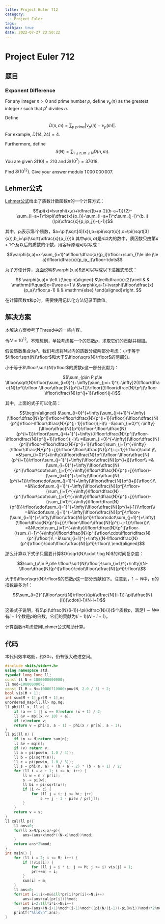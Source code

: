 ```yaml
---
title: Project Euler 712
category:
  - Project Euler
tags:
mathjax: true
date: 2022-07-27 23:50:22
---
```


<escape><!-- more --></escape>

# Project Euler 712

## 题目

### Exponent Difference

For any integer $n>0$ and prime number $p,$ define $\nu_p(n)$ as the greatest integer $r$ such that $p^r$ divides $n$.

Define $$D(n, m)  = \sum_{p \text{ prime}} \left| \nu_p(n) - \nu_p(m)\right|.$$ For example, $D(14,24) = 4$.

Furthermore, define $$S(N) = \sum_{1 \le n, m \le N} D(n, m).$$ You are given $S(10) = 210$ and $S(10^2) = 37018$.

Find $S(10^{12})$. Give your answer modulo $1\,000\,000\,007$.

## Lehmer公式

[Lehmer公式](https://mathworld.wolfram.com/LehmersFormula.html)给出了质数计数函数$\pi$的一个计算方式：

$$\pi(x)=\varphi(x,a)+\dfrac{(b+a-2)(b-a+1)}{2}-\sum_{i=a+1}^b\pi(\dfrac{x}{p_i})-\sum_{i=a+1}^c\sum_{j=i}^{b_i}(\pi(\dfrac{x}{p_ip_j})-(j-1))$$

其中，$p_i$表示第$i$个质数，$a=\pi(\sqrt[4]{x}),b=\pi(\sqrt{x}),c=\pi(\sqrt[3]{x}),b_i=\pi(\sqrt{\dfrac{x}{p_i}})$
其中$\varphi(x,a)$是$n$以内的数中，质因数只由第$a+1$个及以后的质数的个数，用容斥原理可以写成：

$$\varphi(x,a)=x-\sum_{i=1}^a\lfloor\dfrac{x}{p_i}\rfloor+\sum_{1\le i\le j\le a}\lfloor\dfrac{x}{p_ip_j}\rfloor-\dots$$

为了方便计算，[页面](https://en.wikipedia.org/wiki/Meissel%E2%80%93Lehmer_algorithm#Expanding_%F0%9D%9C%91(x,_a))说明$\varphi(x,a)$还可以写成以下递推式形式：

$$
\varphi(x,a)=
\left \{\begin{aligned}
  &\lceil\dfrac{x}{2}\rceil  & & \mathrm{if\quad}x=0\vee a=1 \\
  &\varphi(x,a-1)-\varphi(\lfloor\dfrac{x}{p_a}\rfloor,a-1) & & \mathrm{else}
\end{aligned}\right.
$$

在计算函数$\pi$和$\varphi$时，需要使用记忆化方法记录函数值。

## 解决方案

本解决方案参考了Thread中的一些内容。

令$N=10^{12}$。不难想到，单独考虑每一个的质数$p$，求取它们的贡献并相加。

假设质数集合为$P$。我们考虑将$N$以内的质数分成两部分考虑：小于等于$\lfloor\sqrt{N}\rfloor$和大于$\lfloor\sqrt{N}\rfloor$的两部分。

小于等于$\lfloor\sqrt{N}\rfloor$的质数$p$这一部分贡献为：

$$\sum_{p\in P,p\le \lfloor\sqrt{N}\rfloor}\sum_{i=0}^{+\infty}\sum_{j=i+1}^{+\infty}2(\lfloor\dfrac{N}{p^i}\rfloor-\lfloor\dfrac{N}{p^{i+1}}\rfloor)(\lfloor\dfrac{N}{p^j}\rfloor-\lfloor\dfrac{N}{p^{j+1}}\rfloor)(j-i)$$

其中，上面的式子可以化简：

$$\begin{aligned}
&\sum_{i=0}^{+\infty}\sum_{j=i+1}^{+\infty}(\lfloor\dfrac{N}{p^i}\rfloor-\lfloor\dfrac{N}{p^{i+1}}\rfloor)(\lfloor\dfrac{N}{p^j}\rfloor-\lfloor\dfrac{N}{p^{j+1}}\rfloor)(j-i)\\
=&\sum_{i=0}^{+\infty}(\lfloor\dfrac{N}{p^i}\rfloor-\lfloor\dfrac{N}{p^{i+1}}\rfloor)\sum_{j=i+1}^{+\infty}(\lfloor\dfrac{N}{p^j}\rfloor-\lfloor\dfrac{N}{p^{j+1}}\rfloor)(j-i)\\
=&\sum_{i=0}^{+\infty}(\lfloor\dfrac{N}{p^i}\rfloor-\lfloor\dfrac{N}{p^{i+1}}\rfloor)\sum_{j=1}^{+\infty}(\lfloor\dfrac{N}{p^{i+j}}\rfloor-\lfloor\dfrac{N}{p^{i+j+1}}\rfloor)\cdot j\\
=&\sum_{i=0}^{+\infty}(\lfloor\dfrac{N}{p^i}\rfloor-\lfloor\dfrac{N}{p^{i+1}}\rfloor)\sum_{j=1}^{+\infty}\lfloor\dfrac{N}{p^{i+j}}\rfloor\\
=&(\sum_{i=0}^{+\infty}\lfloor\dfrac{N}{p^i}\rfloor\cdot\sum_{j=1}^{+\infty}\lfloor\dfrac{N}{p^{i+j}}\rfloor)-(\sum_{i=0}^{+\infty}\lfloor\dfrac{N}{p^{i+1}}\rfloor\cdot\sum_{j=1}^{+\infty}\lfloor\dfrac{N}{p^{i+j}}\rfloor)\\
=&N\cdot\sum_{j=1}^{+\infty}\lfloor\dfrac{N}{p^j}\rfloor+ (\sum_{i=1}^{+\infty}\lfloor\dfrac{N}{p^i}\rfloor\cdot\sum_{j=1}^{+\infty}\lfloor\dfrac{N}{p^{i+j}}\rfloor)-(\sum_{i=1}^{+\infty}\lfloor\dfrac{N}{p^{i}}\rfloor\cdot\sum_{j=1}^{+\infty}\lfloor\dfrac{N}{p^{i+j-1}}\rfloor)\\
=&N\cdot\sum_{j=1}^{+\infty}\lfloor\dfrac{N}{p^j}\rfloor+ (\sum_{i=1}^{+\infty}\lfloor\dfrac{N}{p^i}\rfloor\cdot\sum_{j=1}^{+\infty}(\lfloor\dfrac{N}{p^{i+j}}\rfloor-\lfloor\dfrac{N}{p^{i+j-1}}\rfloor))\\
=&N\cdot\sum_{j=1}^{+\infty}\lfloor\dfrac{N}{p^j}\rfloor- (\sum_{i=1}^{+\infty}\lfloor\dfrac{N}{p^i}\rfloor\cdot\lfloor\dfrac{N}{p^i}\rfloor)\\
=&\sum_{i=1}^{+\infty}(N-\lfloor\dfrac{N}{p^i}\rfloor)\cdot\lfloor\dfrac{N}{p^i}\rfloor\\
\end{aligned}$$

那么计算以下式子只需要计算$O(\sqrt{N}\cdot \log N)$的时间复杂度：

$$\sum_{p\in P,p\le \lfloor\sqrt{N}\rfloor}\sum_{i=1}^{+\infty}(N-\lfloor\dfrac{N}{p^i}\rfloor)\cdot\lfloor\dfrac{N}{p^i}\rfloor\\$$

大于$\lfloor\sqrt{N}\rfloor$的质数$p$这一部分贡献如下。注意到，$1\sim N$中，$p$的指数最多为$1$：

$$\sum_{i=2}^{\lfloor\sqrt{N}\rfloor}(\pi(\dfrac{N}{i-1})-\pi(\dfrac{N}{i}))\cdot(i-1)(N-i+1)$$

这条式子说明，有$\pi(\dfrac{N}{i-1})-\pi(\dfrac{N}{i})$个质数$p$，满足$1\sim N$中有$i-1$个数是$p$的倍数，它们的贡献为$(i-1)(N-i+1)$。

计算函数$\pi$考虑使用Lehmer公式帮助计算。

## 代码

本代码效率略低，约$30s$，仍有很大改进空间。

```C++
#include <bits/stdc++.h>
using namespace std;
typedef long long ll;
const ll N = 1000000000000;
ll mod=1000000007;
const ll M = N<=10000?10000:pow(N, 2.0 / 3) + 2;
bool vis[M + 1];
int sum[M + 1],pr[M + 1],m;
unordered_map<ll,ll> mp,mq;
ll phi(ll x, ll a) {
    if (a == 1 || x == 0)return (x + 1) / 2;
    ll &v = mp[(x << 10) + a];
    if (v)return v;
    return v = phi(x, a - 1) - phi(x / pr[a], a - 1);
}
ll pi(ll n) {
    if (n <= M)return sum[n];
    ll &v = mq[n];
    if (v) return v;
    ll a = pi(pow(n, 1.0 / 4));
    ll b = pi(sqrt(n));
    ll c = pi(pow(n, 1.0 / 3));
    ll s = phi(n, a) + (b + a - 2) * (b - a + 1) / 2;
    for (ll i = a + 1; i <= b; i++) {
        ll w = n / pr[i];
        s -= pi(w);
        ll bi = pi(sqrt(w));
        if (i <= c) {
            for (ll j = i; j <= bi; j++)
                s += j - 1 - pi(w / pr[j]);
        }
    }
    return v = s;
}
ll cal(ll p){
    ll ans=0;
    for(ll x=N/p;x;x/=p){
        ans=(ans+x%mod*((N-x)%mod))%mod;
    }
    return ans*2%mod;
}
int main() {
    for (ll i = 2; i <= M; i++) {
        if (!vis[i]) {
            for (ll j = i * i; j <= M; j += i) vis[j] = 1;
            pr[++m] = i;
        }
        sum[i] = m;
    }
    ll ans=0;
    for(int i=1;i<=m&&1ll*pr[i]*pr[i]<=N;i++)
        ans=(ans+cal(pr[i]))%mod;
    for(int i=2;1ll*i*i<=N;i++)
        ans=(ans+(N-i+1)%mod*(i-1)%mod*((pi(N/(i-1))-pi(N/i))%mod)*2%mod)%mod;
    printf("%lld\n",ans);
}

```
